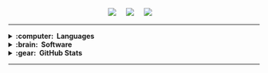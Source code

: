 


<p align="center">
  <a href="mailto:jacklhanlon@yahoo.co.uk"><img src="https://img.shields.io/badge/email-%23D14836.svg?&style=for-the-badge&logo=gmail&logoColor=white" /></a>&nbsp;&nbsp;&nbsp;&nbsp;
  <a href="https://www.instagram.com/jackhanlonfit/"><img src="https://img.shields.io/badge/instagram-%23dc2743.svg?&style=for-the-badge&logo=instagram&logoColor=white" /></a>&nbsp;&nbsp;&nbsp;&nbsp;
  <a href="https://www.linkedin.com/in/jack-hanlon-50267a125/"><img src="https://img.shields.io/badge/linkedin-%230077B5.svg?&style=for-the-badge&logo=linkedin&logoColor=white" /></a>&nbsp;&nbsp;&nbsp;&nbsp;
  </a>
</p>

<hr/>

<details>
  <summary><b>:computer: &nbsp;Languages</b></summary>
  <br/>

![Java](https://img.shields.io/badge/JAVA-007396.svg?&style=flat&logo=java&logoColor=white)&nbsp;
![Python](https://img.shields.io/badge/PYTHON-3776AB.svg?&style=flat&logo=python&logoColor=white)&nbsp;
![C](https://img.shields.io/badge/C-3b3b3b.svg?&style=flat&logo=c&logoColor=white)&nbsp;
![HTML5](https://img.shields.io/badge/HTML5-E34F26.svg?&style=flat&logo=html5&logoColor=white)&nbsp;
![CSS3](https://img.shields.io/badge/CSS3-%231572B6.svg?&style=flat&logo=css3&logoColor=white)&nbsp;
![JavaScript](https://img.shields.io/badge/JAVASCRIPT-323330.svg?&style=flat&logo=javascript&logoColor=%23F7DF1E)\
![PHP](https://img.shields.io/badge/PHP-%231572B6.svg?&style=flat&logo=php&logoColor=white)&nbsp;
![R](https://img.shields.io/badge/R-%231572B6.svg?&style=flat&logo=r&logoColor=white)&nbsp;
![MATLAB](https://img.shields.io/badge/MATLAB-%231572B6.svg?&style=flat&logo=matlab&logoColor=white)&nbsp;
![ASSEMBLY](https://img.shields.io/badge/ASSEMBLY-%231572B6.svg?&style=flat&logo=assembly&logoColor=white)&nbsp;
![TypeScript](https://img.shields.io/badge/TYPESCRIPT-3776AB.svg?&style=flat&logo=typescript&logoColor=white)&nbsp;
![C++](https://img.shields.io/badge/C++-3b3b3b.svg?&style=flat&logo=cplusplus&logoColor=white)&nbsp;
![SQL](https://img.shields.io/badge/cuda-3b3b3b.svg?&style=flat&logo=sql&logoColor=white)&nbsp;

</details>

<!--
Details
-->

<details>
  <summary><b>:brain: &nbsp;Software</b></summary>
  <br/>


![Git](https://img.shields.io/badge/GIT-%23F05033.svg?&style=flat&logo=git&logoColor=white)&nbsp;
![GitHub](https://img.shields.io/badge/GITHUB-%23121011.svg?&style=flat&logo=github&logoColor=white)&nbsp;
![GitLab](https://img.shields.io/badge/GITLAB-%23181717.svg?&style=flat&logo=gitlab&logoColor=white)&nbsp;
![Atom](https://img.shields.io/badge/ATOM-007ACC.svg?&style=flat&logo=atom)&nbsp;
![REACT](https://img.shields.io/badge/REACT-%2320232a.svg?style=flat&logo=react&logoColor=%2361DAFB)&nbsp;
![REACT NATIVE](https://img.shields.io/badge/REACT-NATIVE-%2320232a.svg?style=flat&logo=react&logoColor=%2361DAFB)&nbsp;
![VUE](https://img.shields.io/badge/VUE-%2320232a.svg?style=flat&logo=vue&logoColor=%2361DAFB)&nbsp;
![DJANGO](https://img.shields.io/badge/DJANGO-%2320232a.svg?style=flat&logo=django&logoColor=%2361DAFB)&nbsp;
![FLASK](https://img.shields.io/badge/FLASK-%2320232a.svg?style=flat&logo=flask&logoColor=%2361DAFB)&nbsp;
![MONGODB](https://img.shields.io/badge/MONGODB-%2320232a.svg?style=flat&logo=mongodb&logoColor=%2361DAFB)&nbsp;
![POSTGRESQL](https://img.shields.io/badge/POSTGRESQL-%2320232a.svg?style=flat&logo=postgresql&logoColor=%2361DAFB)&nbsp;
![ANDROID](https://img.shields.io/badge/ANDROID-%2320232a.svg?style=flat&logo=android&logoColor=%2361DAFB)&nbsp;

</details>

<!--
Details
-->

<details>
  <summary><b>:gear: &nbsp;GitHub Stats</b></summary>
  <br/>
    <p align="center">
        <img height="137px" src="https://github-readme-streak-stats.herokuapp.com/?user=jack-hanlon&hide_border=true&theme=nightowl" />
    </p>
    <p align="center">
        <img height="137px" src="https://github-readme-stats.vercel.app/api?username=jack-hanlon&hide_title=true&hide_border=true&show_icons=true&include_all_commits=true&count_private=true&line_height=21&theme=nightowl" /> <img height="137px" src="https://github-readme-stats.vercel.app/api/top-langs/?username=jack-hanlon&hide=html&hide_title=true&hide_border=true&layout=compact&langs_count=8&theme=nightowl" />
    </p>
</details>

<hr/>
<br/>

<!-- <p align="right">
<img src="https://komarev.com/ghpvc/?username=jack-hanlon&style=plastic&label=Views"><img>
<img src="https://badges.pufler.dev/visits/jack-hanlon/jack-hanlon?color=black&logo=github" />
</p>
 -->
